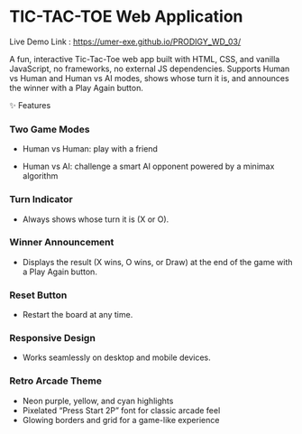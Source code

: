 # TIC-TAC-TOE Web Application

Live Demo Link : https://umer-exe.github.io/PRODIGY_WD_03/

A fun, interactive Tic-Tac-Toe web app built with HTML, CSS, and vanilla JavaScript, no frameworks, no external JS dependencies.
Supports Human vs Human and Human vs AI modes, shows whose turn it is, and announces the winner with a Play Again button.

✨ Features

### Two Game Modes
- Human vs Human:  play with a friend

- Human vs AI: challenge a smart AI opponent powered by a minimax algorithm

### Turn Indicator
- Always shows whose turn it is (X or O).

### Winner Announcement
- Displays the result (X wins, O wins, or Draw) at the end of the game with a Play Again button.

### Reset Button
- Restart the board at any time.

### Responsive Design
- Works seamlessly on desktop and mobile devices.

### Retro Arcade Theme
- Neon purple, yellow, and cyan highlights
- Pixelated “Press Start 2P” font for classic arcade feel
- Glowing borders and grid for a game-like experience
